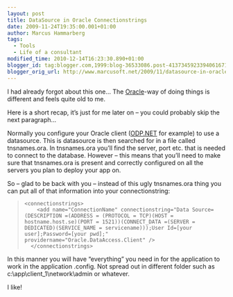 ```yaml
---
layout: post
title: DataSource in Oracle Connectionstrings
date: 2009-11-24T19:35:00.001+01:00
author: Marcus Hammarberg
tags:
  - Tools
  - Life of a consultant
modified_time: 2010-12-14T16:23:30.890+01:00
blogger_id: tag:blogger.com,1999:blog-36533086.post-4137345923394061671
blogger_orig_url: http://www.marcusoft.net/2009/11/datasource-in-oracle-connectionstrings.html
---
```



I had already forgot about this one… The
<a href="http://www.oracle.com/" target="_blank">Oracle</a>-way of doing
things is different and feels quite old to me.

Here is a short recap, it’s just for me later on – you could probably
skip the next paragraph…

Normally you configure your Oracle client (<a
href="http://www.oracle.com/technology/tech/windows/odpnet/index.html"
target="_blank">ODP.NET</a> for example) to use a datasource. This is
datasource is then searched for in a file called tnsnames.ora. In
tnsnames.ora you’ll find the server, port etc. that is needed to connect
to the database.
However – this means that you’ll need to make sure that tnsnames.ora is
present and correctly configured on all the servers you plan to deploy
your app on.

So – glad to be back with you – instead of this ugly tnsnames.ora thing
you can put all of that information into your connectionstring:

>     <connectionstrings>
>         <add name="ConnectionName" connectionstring="Data Source=(DESCRIPTION =(ADDRESS = (PROTOCOL = TCP)(HOST = hostname.host.se)(PORT = 1521))(CONNECT_DATA =(SERVER = DEDICATED)(SERVICE_NAME = servicename)));User Id=[your user];Password=[your pwd];" providername="Oracle.DataAccess.Client" />
>       </connectionstrings>
>
>

In this manner you will have “everything” you need in for the
application to work in the application .config. Not spread out in
different folder such as c:\app\client_1\network\admin or whatever.

I like! 
